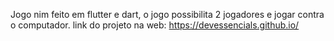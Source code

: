 Jogo nim feito em flutter e dart, o jogo possibilita 2 jogadores e jogar contra o computador. link do projeto na web: https://devessencials.github.io/
